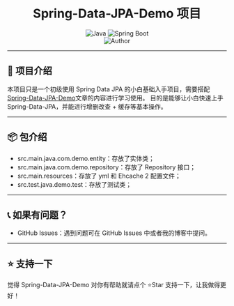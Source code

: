 <h1 align="center">Spring-Data-JPA-Demo 项目</h1>

<p align="center">
  <img src="https://img.shields.io/badge/Java-8+-blue" alt="Java"/>
  <img src="https://img.shields.io/badge/Spring%20Boot-2.7.x-brightgreen" alt="Spring Boot"/>
  <br/>
  <img src="https://img.shields.io/badge/Author-francis-orange" alt="Author" />
</p>
<hr>


## 📜 项目介绍
本项目只是一个初级使用 Spring Data JPA 的小白基础入手项目，需要搭配[Spring-Data-JPA-Demo](https://blog.csdn.net/weixin_43657300/article/details/144353038)文章的内容进行学习使用。
目的是能够让小白快速上手 Spring-Data-JPA，并能进行增删改查 + 缓存等基本操作。

-------------------------------------------------------------------------------

## 📦 包介绍
- src.main.java.com.demo.entity：存放了实体类；
- src.main.java.com.demo.repository：存放了 Repository 接口；
- src.main.resources：存放了 yml 和 Ehcache 2 配置文件；
- src.test.java.demo.test：存放了测试类；

-------------------------------------------------------------------------------


## 📞 如果有问题？
- GitHub Issues：遇到问题可在 GitHub Issues 中或者我的博客中提问。


-------------------------------------------------------------------------------

## ⭐ 支持一下
觉得 Spring-Data-JPA-Demo 对你有帮助就请点个 ⭐Star 支持一下，让我做得更好！

